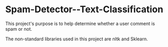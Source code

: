 # Spam-Detector--Text-Classification
This project's purpose is to help determine whether a user comment is spam or not.

The non-standard libraries used in this project are nltk and Sklearn. 
